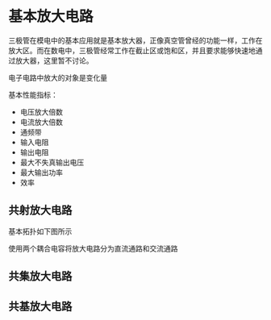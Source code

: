 # 基本放大电路

三极管在模电中的基本应用就是基本放大器，正像真空管曾经的功能一样，工作在放大区。而在数电中，三极管经常工作在截止区或饱和区，并且要求能够快速地通过放大器，这里暂不讨论。

电子电路中放大的对象是变化量

基本性能指标：

* 电压放大倍数
* 电流放大倍数
* 通频带
* 输入电阻
* 输出电阻
* 最大不失真输出电压
* 最大输出功率
* 效率

## 共射放大电路

基本拓扑如下图所示





使用两个耦合电容将放大电路分为直流通路和交流通路







## 共集放大电路







## 共基放大电路





